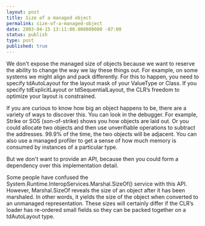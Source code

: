 ```yaml
---
layout: post
title: Size of a managed object
permalink: size-of-a-managed-object
date: 2003-04-15 13:11:00.000000000 -07:00
status: publish
type: post
published: true
---
```


We don't expose the managed size of objects because we want to reserve the ability to change the way we lay these things out.  For example, on some systems we might align and pack differently.  For this to happen, you need to specify tdAutoLayout for the layout mask of your ValueType or Class.  If you specify tdExplicitLayout or tdSequentialLayout, the CLR’s freedom to optimize your layout is constrained.

If you are curious to know how big an object happens to be, there are a variety of ways to discover this.  You can look in the debugger.  For example, Strike or SOS (son-of-strike) shows you how objects are laid out.  Or you could allocate two objects and then use unverifiable operations to subtract the addresses.  99.9% of the time, the two objects will be adjacent.  You can also use a managed profiler to get a sense of how much memory is consumed by instances of a particular type.

But we don't want to provide an API, because then you could form a dependency over this implementation detail.

Some people have confused the System.Runtime.InteropServices.Marshal.SizeOf() service with this API.  However, Marshal.SizeOf reveals the size of an object after it has been marshaled.  In other words, it yields the size of the object when converted to an unmanaged representation.  These sizes will certainly differ if the CLR’s loader has re-ordered small fields so they can be packed together on a tdAutoLayout type.
